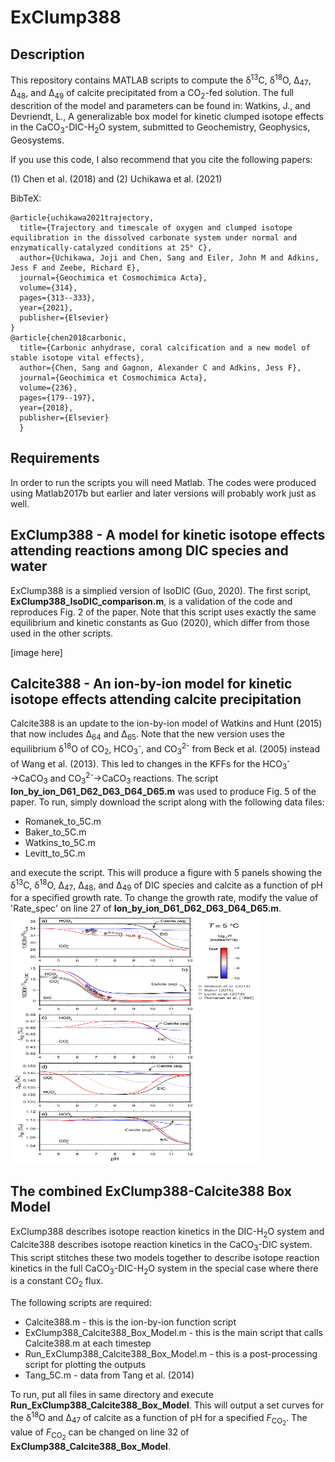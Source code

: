 # ExClump388

## Description

This repository contains MATLAB scripts to compute the &delta;<sup>13</sup>C, &delta;<sup>18</sup>O, Δ<sub>47</sub>, Δ<sub>48</sub>, and Δ<sub>49</sub> of calcite precipitated from a CO<sub>2</sub>-fed solution. The full descrition of the model and parameters can be found in: Watkins, J., and Devriendt, L., A generalizable box model for kinetic clumped isotope effects in the CaCO<sub>3</sub>-DIC-H<sub>2</sub>O system, submitted to Geochemistry, Geophysics, Geosystems.

If you use this code, I also recommend that you cite the following papers:

(1) Chen et al. (2018) and (2) Uchikawa et al. (2021)

BibTeX:

	@article{uchikawa2021trajectory,
	  title={Trajectory and timescale of oxygen and clumped isotope equilibration in the dissolved carbonate system under normal and enzymatically-catalyzed conditions at 25° C},
	  author={Uchikawa, Joji and Chen, Sang and Eiler, John M and Adkins, Jess F and Zeebe, Richard E},
	  journal={Geochimica et Cosmochimica Acta},
	  volume={314},
	  pages={313--333},
	  year={2021},
	  publisher={Elsevier}
	}
	@article{chen2018carbonic,
	  title={Carbonic anhydrase, coral calcification and a new model of stable isotope vital effects},
	  author={Chen, Sang and Gagnon, Alexander C and Adkins, Jess F},
	  journal={Geochimica et Cosmochimica Acta},
	  volume={236},
	  pages={179--197},
	  year={2018},
	  publisher={Elsevier}
	  }

## Requirements
In order to run the scripts you will need Matlab. The codes were produced using Matlab2017b but earlier and later versions will probably work just as well. 

## ExClump388 - A model for kinetic isotope effects attending reactions among DIC species and water
ExClump388 is a simplied version of IsoDIC (Guo, 2020).  The first script, <b>ExClump388_IsoDIC_comparison.m</b>, is a validation of the code and reproduces Fig. 2 of the paper. Note that this script uses exactly the same equilibrium and kinetic constants as Guo (2020), which differ from those used in the other scripts.  

[image here]

## Calcite388 - An ion-by-ion model for kinetic isotope effects attending calcite precipitation
Calcite388 is an update to the ion-by-ion model of Watkins and Hunt (2015) that now includes &Delta;<sub>64</sub> and &Delta;<sub>65</sub>. Note that the new version uses the equilibrium  &delta;<sup>18</sup>O of CO<sub>2</sub>, HCO<sub>3</sub><sup>-</sup>, and CO<sub>3</sub><sup>2-</sup> from Beck et al. (2005) instead of Wang et al. (2013). This led to changes in the KFFs for the HCO<sub>3</sub><sup>-</sup>&#x2192;CaCO<sub>3</sub> and CO<sub>3</sub><sup>2-</sup>&#x2192;CaCO<sub>3</sub> reactions. The script <b>Ion_by_ion_D61_D62_D63_D64_D65.m</b> was used to produce Fig. 5 of the paper. To run, simply download the script along with the following data files: 
<ul>
	<li>Romanek_to_5C.m
	<li>Baker_to_5C.m
	<li>Watkins_to_5C.m
	<li>Levitt_to_5C.m
</ul>
and execute the script. This will produce a figure with 5 panels showing the &delta;<sup>13</sup>C, &delta;<sup>18</sup>O, &Delta;<sub>47</sub>, &Delta;<sub>48</sub>, and &Delta;<sub>49</sub> of DIC species and calcite as a function of pH for a specified growth rate. To change the growth rate, modify the value of 'Rate_spec' on line 27 of <b>Ion_by_ion_D61_D62_D63_D64_D65.m</b>.  

<img src="./Ion_by_ion_D63_D64_D65_5C.pdf" alt="Figure 1" style="height: 400px; width:400px;"/>

## The combined ExClump388-Calcite388 Box Model
ExClump388 describes isotope reaction kinetics in the DIC-H<sub>2</sub>O system and Calcite388 describes isotope reaction kinetics in the CaCO<sub>3</sub>-DIC system.  This script stitches these two models together to describe isotope reaction kinetics in the full CaCO<sub>3</sub>-DIC-H<sub>2</sub>O system in the special case where there is a constant CO<sub>2</sub> flux. 

The following scripts are required: 
<ul>
	<li>Calcite388.m - this is the ion-by-ion function script
	<li>ExClump388_Calcite388_Box_Model.m - this is the main script that calls Calcite388.m at each timestep
	<li>Run_ExClump388_Calcite388_Box_Model.m - this is a post-processing script for plotting the outputs
	<li>Tang_5C.m - data from Tang et al. (2014)
</ul>
To run, put all files in same directory and execute <b>Run_ExClump388_Calcite388_Box_Model</b>. This will output a set curves for the &delta;<sup>18</sup>O and &Delta;<sub>47</sub> of calcite as a function of pH for a specified <i>F</i><sub>CO<sub>2</sub></sub>.  The value of <i>F</i><sub>CO<sub>2</sub></sub> can be changed on line 32 of <b>ExClump388_Calcite388_Box_Model</b>.

